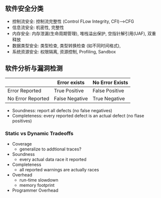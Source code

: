 ## 软件安全分类

- 控制流安全: 控制流完整性 (Control FLow Integrity, CFI)-->CFG
- 信息流安全: 机密性, 完整性
- 内存安全: 内存泄漏(生命周期管理), 堆栈溢出保护, 空指针解引用(UAF), 双重释放
- 数据类型安全: 类型检查, 类型转换检查 (如不同时间格式), 
- 系统资源安全: 权限隔离, 资源控制, Profiling, Sandbox

## 软件分析与漏洞检测

|                   | Error exists   | No Error Exists |
| ----------------- | -------------- | --------------- |
| Error Reported    | True Positive  | False Positive  |
| No Error Reported | False Negative | True Negative                |

- Soundness: report all defects (no false negatives)
- Completeness: every reported defect is an actual defect (no flase positives)

### Static vs Dynamic Tradeoffs

- Coverage
	- generalize to addtional traces?
- Soundness
	- every actual data race it reported
- Completeness
	- all reported warnings are actually races
- Overhead
	- run-time slowdown
	- memory footprint
- Programmer Overhead